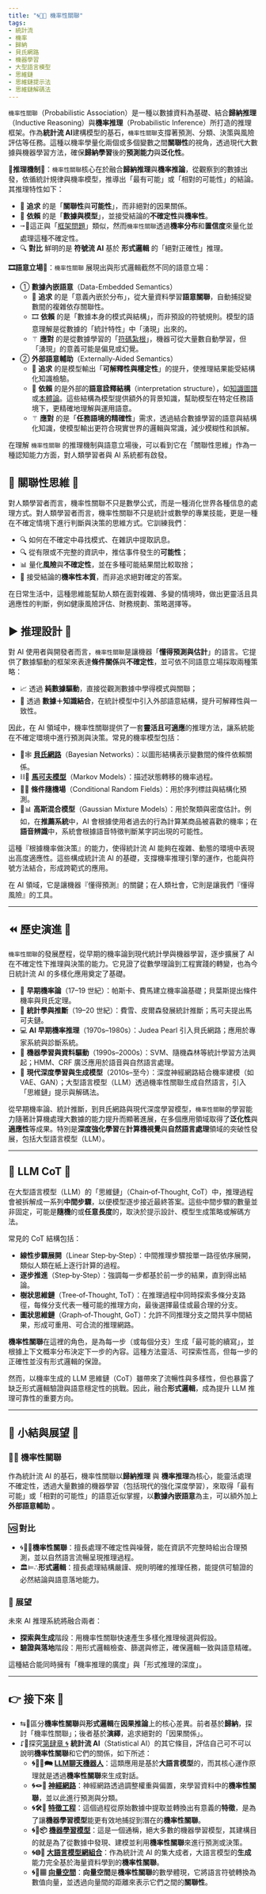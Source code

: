 ```yaml
---
title: "🌀🎲🌿 機率性關聯"
tags:
- 統計流
- 機率
- 歸納
- 貝氏網路
- 機器學習
- 大型語言模型
- 思維鏈
- 思維鏈提示法
- 思維鏈解碼法
---
```

`機率性關聯`（Probabilistic Association）是一種以數據資料為基礎、結合**歸納推理**（Inductive Reasoning）與**機率推理**（Probabilistic Inference）所打造的推理框架。作為**統計流 AI**建構模型的基石，`機率性關聯`支撐著預測、分類、決策與風險評估等任務。這種以機率學量化兩個或多個變數之間**關聯性**的視角，透過現代大數據與機器學習方法，確保**歸納學習**後的**預測能力**與**泛化性**。

**🤨推理機制🤔**：`機率性關聯`核心在於融合**歸納推理**與**機率推論**，從觀察到的數據出發，依循統計規律與機率模型，推導出「最有可能」或「相對的可能性」的結論。其推理特性如下：
* 🎯 **追求** 的是「**關聯性**與**可能性**」，而非絕對的因果關係。
* 🧱 **依賴** 的是「**數據與模型**」，並接受結論的**不確定性**與**機率性**。
* ⭬🐚這正與「[框架問題](01-04-Frame_Problem.zh-hant)」類似，然而`機率性關聯`透過**機率分布**和**置信度**來量化並處理這種不確定性。
* 🔍 **對比** 鮮明的是 **符號流 AI** 基於 **形式邏輯** 的「絕對正確性」推理。

**🎞️語意立場🌹**：`機率性關聯` 展現出與形式邏輯截然不同的語意立場：
* ① **數據內嵌語意**（Data-Embedded Semantics）
	* 🎯 **追求** 的是「意義內嵌於分布」，從大量資料學習**語意關聯**，自動捕捉變數間的複雜依存關聯性。
	* 🎞️ **依賴** 的是「數據本身的模式與結構」，而非預設的符號規則。模型的語意理解是從數據的「統計特性」中「湧現」出來的。
	* ⚚ **應對** 的是從數據學習的「[符碼紮根](01-03-Symbol_Grounding_Problem.zh-hant)」，機器可從大量數自動學習，但「湧現」的意義可能是偏見或幻覺。
* ② **外部語意輔助**（Externally-Aided Semantics）  
    * 🎯 **追求** 的是模型輸出「**可解釋性與穩定性**」的提升，使推理結果能受結構化知識檢驗。  
    * 🌹 **依賴** 的是外部的**語意詮釋結構**（interpretation structure），如[知識圖譜](03-05-knowledge_graph.zh-hant)或[本體論](03-07-ontology.zh-hant)。這些結構為模型提供額外的背景知識，幫助模型在特定任務語境下，更精確地理解與運用語意。
    * ⚚ **應對** 的是「**任務語境的精確性**」需求，透過結合數據學習的語意與結構化知識，使模型輸出更符合現實世界的邏輯與常識，減少模糊性和誤解。

在理解 `機率性關聯` 的推理機制與語意立場後，可以看到它在「關聯性思維」作為一種認知能力方面，對人類學習者與 AI 系統都有啟發。

## 🎲 關聯性思維 🤨

對人類學習者而言，機率性關聯不只是數學公式，而是一種消化世界各種信息的處理方式。對人類學習者而言，機率性關聯不只是統計或數學的專業技能，更是一種在不確定情境下進行判斷與決策的思維方式。它訓練我們：  

- 🔍 如何在不確定中尋找模式、在雜訊中提取訊息。
- 🔍 從有限或不完整的資訊中，推估事件發生的**可能性**；  
- 📊 量化**風險**與**不確定性**，並在多種可能結果間比較取捨；  
- 🎯 接受結論的**機率性本質**，而非追求絕對確定的答案。  

在日常生活中，這種思維能幫助人類在面對複雜、多變的情境時，做出更靈活且具適應性的判斷，例如健康風險評估、財務規劃、策略選擇等。

## ▶️ 推理設計 🥸

對 AI 使用者與開發者而言，`機率性關聯`是讓機器「**懂得預測與估計**」的語言。它提供了數據驅動的框架來表達**條件關係**與**不確定性**，並可依不同語意立場採取兩種策略：  

- 📈 透過 **純數據驅動**，直接從觀測數據中學得模式與關聯；  
- 🧠 透過 **數據＋知識結合**，在統計模型中引入外部語意結構，提升可解釋性與一致性。  

因此，在 AI 領域中，機率性關聯提供了一套**靈活且可適應**的推理方法，讓系統能在不確定環境中進行預測與決策。常見的機率模型包括：  

- 🔮🕸️ **[貝氏網路](09-03-bayesian_network.zh-hant)**（Bayesian Networks）：以圖形結構表示變數間的條件依賴關係。  
- ⛓️🔄 **[馬可夫模型](09-05-markov_modeling.zh-hant)**（Markov Models）：描述狀態轉移的機率過程。  
- 🎲🧮 **條件隨機場**（Conditional Random Fields）：用於序列標註與結構化預測。  
- 🌌📊 **高斯混合模型**（Gaussian Mixture Models）：用於聚類與密度估計。例如，在**推薦系統**中，AI 會根據使用者過去的行為計算某商品被喜歡的機率；在**語音辨識**中，系統會根據語音特徵判斷某字詞出現的可能性。

這種『根據機率做決策』的能力，使得統計流 AI 能夠在複雜、動態的環境中表現出高度適應性。這些構成統計流 AI 的基礎，支撐機率推理引擎的運作，也能與符號方法結合，形成跨範式的應用。

在 AI 領域，它是讓機器『懂得預測』的關鍵；在人類社會，它則是讓我們『懂得風險』的工具。

***

## ⏪ 歷史演進 🗿

`機率性關聯`的發展歷程，從早期的機率論到現代統計學與機器學習，逐步擴展了 AI 在不確定性下推理與決策的能力。它見證了從數學理論到工程實踐的轉變，也為今日統計流 AI 的多樣化應用奠定了基礎。

- 📜 **早期機率論**（17–19 世紀）：帕斯卡、費馬建立機率論基礎；貝葉斯提出條件機率與貝氏定理。  
- 🧮 **統計學與推斷**（19–20 世紀）：費雪、皮爾森發展統計推斷；馬可夫提出馬可夫鏈。  
- 💻 **AI 早期機率推理**（1970s–1980s）：Judea Pearl 引入貝氏網路；應用於專家系統與診斷系統。  
- 🌌 **機器學習與資料驅動**（1990s–2000s）：SVM、隨機森林等統計學習方法興起；HMM、CRF 廣泛應用於語音與自然語言處理。  
- 🤖 **現代深度學習與生成模型**（2010s–至今）：深度神經網路結合機率建模（如 VAE、GAN）；大型語言模型（LLM）透過機率性關聯生成自然語言，引入「思維鏈」提示與解碼法。

從早期機率論、統計推斷，到貝氏網路與現代深度學習模型，`機率性關聯`的學習能力隨著計算機處理大數據的能力提升而顯著進展，在多個應用領域取得了**泛化性**與**適應性**等成果。特別是**深度強化學習**在**計算機視覺**與**自然語言處理**領域的突破性發展，包括大型語言模型（LLM）。

***

## 🎁 LLM CoT 🌹

在大型語言模型（LLM）的「思維鏈」（Chain‑of‑Thought, CoT）中，推理過程會被拆解成一系列**中間步驟**，以便模型逐步接近最終答案。這些中間步驟的數量並非固定，可能是**隨機**的或**任意長度**的，取決於提示設計、模型生成策略或解碼方法。  

常見的 CoT 結構包括：  
- **線性步驟展開**（Linear Step‑by‑Step）：中間推理步驟按單一路徑依序展開，類似人類在紙上逐行計算的過程。  
- **逐步推進**（Step‑by‑Step）：強調每一步都基於前一步的結果，直到得出結論。  
- **樹狀思維鏈**（Tree‑of‑Thought, ToT）：在推理過程中同時探索多條分支路徑，每條分支代表一種可能的推理方向，最後選擇最佳或最合理的分支。  
- **圖狀思維鏈**（Graph‑of‑Thought, GoT）：允許不同推理分支之間共享中間結果，形成可重用、可合流的推理網路。  

**機率性關聯**在這裡的角色，是為每一步（或每個分支）生成「最可能的續寫」，並根據上下文概率分布決定下一步的內容。這種方法靈活、可探索性高，但每一步的正確性並沒有形式邏輯的保證。

然而，以機率生成的 LLM 思維鏈（CoT）雖帶來了流暢性與多樣性，但也暴露了缺乏形式邏輯驗證與語意穩定性的挑戰。因此，融合**形式邏輯**，成為提升 LLM 推理可靠性的重要方向。

***

## 🎄 小結與展望 🪩

### 🎲🌿 機率性關聯

作為統計流 AI 的基石，機率性關聯以**歸納推理** 與 **機率推理**為核心，能靈活處理不確定性，透過大量數據的機器學習（包括現代的強化深度學習），來取得「最有可能」或「相對的可能性」的語意近似掌握，以**數據內嵌語意**為主，可以額外加上 **外部語意輔助** 。

### 🆚 對比

- 🌀🎲🌿**機率性關聯**：擅長處理不確定性與噪聲，能在資訊不完整時給出合理預測，並以自然語言流暢呈現推理過程。  
- 🏛️⊨∴**形式邏輯**：擅長處理結構嚴謹、規則明確的推理任務，能提供可驗證的必然結論與語意落地能力。

### 🔭 展望

未來 AI 推理系統將融合兩者：  
- **探索與生成**階段：用機率性關聯快速產生多樣化推理候選與假設。  
- **驗證與落地**階段：用形式邏輯檢查、篩選與修正，確保邏輯一致與語意精確。  

這種結合能同時擁有「機率推理的廣度」與「形式推理的深度」。

---

## 👉 接下來 🪸

- ⇆🚥區分**機率性關聯**與**形式邏輯**在**因果推論**上的核心差異。前者基於**歸納**，探討「機率性關聯」；後者基於**演繹**，追求絕對的「因果關係」。  
- ⮦🚦探究[第肆章 🌀](04----statistical_ai.zh-hant) **統計流 AI**（Statistical AI）的其它條目，評估自己可不可以說明**機率性關聯**和它們的關係，如下所述：  
    - **🌀🧞‍♀️🗪 [LLM聊天機器人](04-02-llm_chatbots.zh-hant)**：這類應用是基於**大語言模型**的，而其核心運作原理就是透過**機率性關聯**來生成對話。  
    - **🌀🪢🧠 [神經網路](04-03-neural_networks.zh-hant)**：神經網路透過調整權重與偏置，來學習資料中的**機率性關聯**，並以此進行預測與分類。  
    - **🌀🛠️🤏 [特徵工程](04-04-feature_engineering.zh-hant)**：這個過程從原始數據中提取並轉換出有意義的**特徵**，是為了讓**機器學習模型**能更有效地捕捉到潛在的**機率性關聯**。  
    - **🌀🤖📦 [機器學習模型](04-05-machine_learning_models.zh-hant)**：這是一個通稱，絕大多數的機器學習模型，其建構目的就是為了從數據中發現、建模並利用**機率性關聯**來進行預測或決策。  
    - **🌀🌐🔗 [大語言模型網組合](04-06-llm_webassembly.zh-hant.md)**：作為統計流 AI 的集大成者，大語言模型的**生成**能力完全基於海量資料學到的**機率性關聯**。  
    - **🌀🌌▦ [向量空間](04-07-vector_space.zh-hant)**：**向量空間**是**機率性關聯**的數學體現，它將語言符號轉換為數值向量，並透過向量間的距離來表示它們之間的**關聯性**。  
